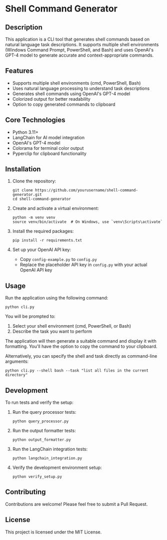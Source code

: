# Shell Command Generator

## Description

This application is a CLI tool that generates shell commands based on natural language task descriptions. It supports multiple shell environments (Windows Command Prompt, PowerShell, and Bash) and uses OpenAI's GPT-4 model to generate accurate and context-appropriate commands.

## Features

- Supports multiple shell environments (cmd, PowerShell, Bash)
- Uses natural language processing to understand task descriptions
- Generates shell commands using OpenAI's GPT-4 model
- Colorized output for better readability
- Option to copy generated commands to clipboard

## Core Technologies

- Python 3.11+
- LangChain for AI model integration
- OpenAI's GPT-4 model
- Colorama for terminal color output
- Pyperclip for clipboard functionality

## Installation

1. Clone the repository:
   ```
   git clone https://github.com/yourusername/shell-command-generator.git
   cd shell-command-generator
   ```

2. Create and activate a virtual environment:
   ```
   python -m venv venv
   source venv/bin/activate  # On Windows, use `venv\Scripts\activate`
   ```

3. Install the required packages:
   ```
   pip install -r requirements.txt
   ```

4. Set up your OpenAI API key:
   - Copy `config-example.py` to `config.py`
   - Replace the placeholder API key in `config.py` with your actual OpenAI API key

## Usage

Run the application using the following command:

```
python cli.py
```

You will be prompted to:
1. Select your shell environment (cmd, PowerShell, or Bash)
2. Describe the task you want to perform

The application will then generate a suitable command and display it with formatting. You'll have the option to copy the command to your clipboard.

Alternatively, you can specify the shell and task directly as command-line arguments:

```
python cli.py --shell bash --task "list all files in the current directory"
```

## Development

To run tests and verify the setup:

1. Run the query processor tests:
   ```
   python query_processor.py
   ```

2. Run the output formatter tests:
   ```
   python output_formatter.py
   ```

3. Run the LangChain integration tests:
   ```
   python langchain_integration.py
   ```

4. Verify the development environment setup:
   ```
   python verify_setup.py
   ```

## Contributing

Contributions are welcome! Please feel free to submit a Pull Request.

## License

This project is licensed under the MIT License.
